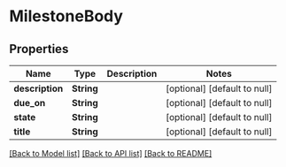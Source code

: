 # MilestoneBody

## Properties
Name | Type | Description | Notes
------------ | ------------- | ------------- | -------------
**description** | **String** |  | [optional] [default to null]
**due_on** | **String** |  | [optional] [default to null]
**state** | **String** |  | [optional] [default to null]
**title** | **String** |  | [optional] [default to null]

[[Back to Model list]](../README.md#documentation-for-models) [[Back to API list]](../README.md#documentation-for-api-endpoints) [[Back to README]](../README.md)


